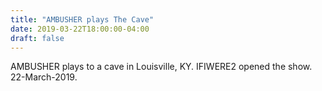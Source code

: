 ```yaml
---
title: "AMBUSHER plays The Cave"
date: 2019-03-22T18:00:00-04:00
draft: false
---
```


AMBUSHER plays to a cave in Louisville, KY.  IFIWERE2 opened the show.  22-March-2019.


